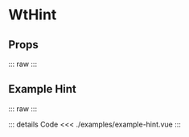 <script setup>
import Docs from './wt-hint-docs.vue';
import ExampleHint from './examples/example-hint.vue';
</script>

# WtHint

## Props
::: raw
<Docs/>
:::

## Example Hint
::: raw
<ExampleHint/>
:::

::: details Code
<<< ./examples/example-hint.vue
:::

